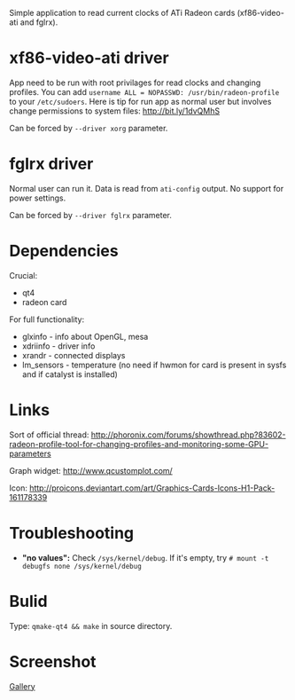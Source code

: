 Simple application to read current clocks of ATi Radeon cards (xf86-video-ati and fglrx).

# xf86-video-ati driver
App need to be run with root privilages for read clocks and changing profiles. You can add `username ALL = NOPASSWD: /usr/bin/radeon-profile` to your `/etc/sudoers`. Here is tip for run app as normal user but involves change permissions to system files: http://bit.ly/1dvQMhS

Can be forced by `--driver xorg` parameter.

# fglrx driver
Normal user can run it. Data is read from `ati-config` output. No support for power settings.

Can be forced by `--driver fglrx` parameter.

# Dependencies
Crucial:
* qt4
* radeon card

For full functionality:
* glxinfo - info about OpenGL, mesa
* xdriinfo - driver info
* xrandr - connected displays
* lm_sensors - temperature (no need if hwmon for card is present in sysfs and if catalyst is installed)

# Links

Sort of official thread: http://phoronix.com/forums/showthread.php?83602-radeon-profile-tool-for-changing-profiles-and-monitoring-some-GPU-parameters

Graph widget: http://www.qcustomplot.com/

Icon: http://proicons.deviantart.com/art/Graphics-Cards-Icons-H1-Pack-161178339

# Troubleshooting

* __"no values":__ Check `/sys/kernel/debug`. If it's empty, try `# mount -t debugfs none /sys/kernel/debug`

# Bulid

Type: `qmake-qt4 && make` in source directory.

# Screenshot

[Gallery](http://www.imgur.com/a/Aka7u)

